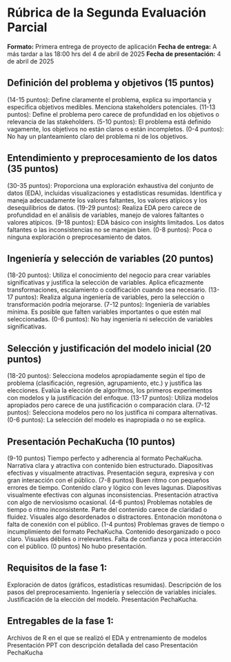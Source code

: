 # Rúbrica de la Segunda Evaluación Parcial

**Formato:** Primera entrega de proyecto de aplicación
**Fecha de entrega:** A más tardar a las 18:00 hrs del 4 de abril de 2025
**Fecha de presentación:** 4 de abril de 2025

## Definición del problema y objetivos (15 puntos)

(14-15 puntos): Define claramente el problema, explica su importancia y especifica objetivos medibles. Menciona stakeholders potenciales.
(11-13 puntos): Define el problema pero carece de profundidad en los objetivos o relevancia de las stakeholders.
(5-10 puntos): El problema está definido vagamente, los objetivos no están claros o están incompletos.
(0-4 puntos): No hay un planteamiento claro del problema ni de los objetivos.

## Entendimiento y preprocesamiento de los datos (35 puntos)

(30-35 puntos): Proporciona una exploración exhaustiva del conjunto de datos (EDA), incluidas visualizaciones y estadísticas resumidas. Identifica y maneja adecuadamente los valores faltantes, los valores atípicos y los desequilibrios de datos.
(19-29 puntos): Realiza EDA pero carece de profundidad en el análisis de variables, manejo de valores faltantes o valores atípicos.
(9-18 puntos): EDA básico con insights limitados. Los datos faltantes o las inconsistencias no se manejan bien.
(0-8 puntos): Poca o ninguna exploración o preprocesamiento de datos.

## Ingeniería y selección de variables (20 puntos)

(18-20 puntos): Utiliza el conocimiento del negocio para crear variables significativas y justifica la selección de variables. Aplica eficazmente transformaciones, escalamiento o codificación cuando sea necesario.
(13-17 puntos): Realiza alguna ingeniería de variables, pero la selección o transformación podría mejorarse.
(7-12 puntos): Ingeniería de variables mínima. Es posible que falten variables importantes o que estén mal seleccionadas.
(0-6 puntos): No hay ingeniería ni selección de variables significativas.

## Selección y justificación del modelo inicial (20 puntos)

(18-20 puntos): Selecciona modelos apropiadamente según el tipo de problema (clasificación, regresión, agrupamiento, etc.) y justifica las elecciones. Evalúa la elección de algoritmos, los primeros experimentos con modelos y la justificación del enfoque.
(13-17 puntos): Utiliza modelos apropiados pero carece de una justificación o comparación clara.
(7-12 puntos): Selecciona modelos pero no los justifica ni compara alternativas.
(0-6 puntos): La selección del modelo es inapropiada o no se explica.

## Presentación PechaKucha (10 puntos)

(9-10 puntos) Tiempo perfecto y adherencia al formato PechaKucha. Narrativa clara y atractiva con contenido bien estructurado. Diapositivas efectivas y visualmente atractivas. Presentación segura, expresiva y con gran interacción con el público.
(7-8 puntos) Buen ritmo con pequeños errores de tiempo. Contenido claro y lógico con leves lagunas. Diapositivas visualmente efectivas con algunas inconsistencias. Presentación atractiva con algo de nerviosismo ocasional.
(4-6 puntos) Problemas notables de tiempo o ritmo inconsistente. Parte del contenido carece de claridad o fluidez. Visuales algo desordenados o distractores. Entonación monótona o falta de conexión con el público.
(1-4 puntos) Problemas graves de tiempo o incumplimiento del formato PechaKucha. Contenido desorganizado o poco claro. Visuales débiles o irrelevantes. Falta de confianza y poca interacción con el público.
(0 puntos) No hubo presentación.


## Requisitos de la fase 1:

Exploración de datos (gráficos, estadísticas resumidas).
Descripción de los pasos del preprocesamiento.
Ingeniería y selección de variables iniciales.
Justificación de la elección del modelo.
Presentación PechaKucha.

## Entregables de la fase 1:

Archivos de R en el que se realizó el EDA y entrenamiento de modelos
Presentación PPT con descripción detallada del caso
Presentación PechaKucha
